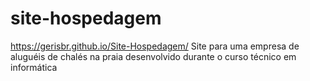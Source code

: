 # site-hospedagem

https://gerisbr.github.io/Site-Hospedagem/
Site para uma empresa de aluguéis de chalés na praia desenvolvido durante o curso técnico em informática
